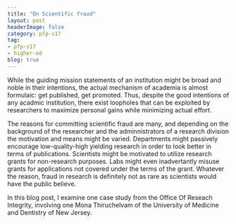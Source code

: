 ```yaml
---
title: "On Scientific fraud"
layout: post
headerImage: false
category: pfp-s17
tag:
- pfp-s17
- higher-ed
blog: true
---
```


While the guiding mission statements of an institution might be broad and noble in their intentions, the actual mechanism of academia is almost formulaic: get published, get promoted. Thus, despite the good intentions of any acadmic institution, there exist loopholes that can be exploited by researchers to maximize personal gains while minimizing actual effort.

The reasons for committing scientific fraud are many, and depending on the background of the researcher and the adminnistrators of a research division the motivation and means might be varied. Departments might passively encourage low-quality-high yielding research in order to look better in terms of publications. Scientists might be motivated to utilize research grants for non-research purposes. Labs might even inadvertantly misuse grants for applications not covered  under the terms of the grant. Whatever the reason, fraud in research is definitely not as rare as scientists would have the public believe.

In this blog post, I examine one case study from the Office Of Reseach Integrity, involving one Mona Thiruchelvam of the University of Medicine and Dentistry of New Jersey.
